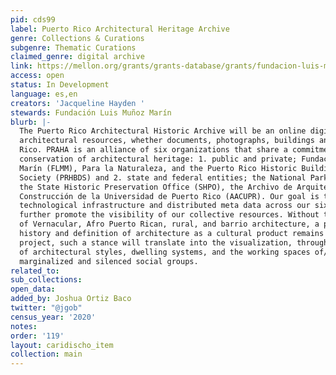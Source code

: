 ```yaml
---
pid: cds99
label: Puerto Rico Architectural Heritage Archive
genre: Collections & Curations
subgenre: Thematic Curations
claimed_genre: digital archive
link: https://mellon.org/grants/grants-database/grants/fundacion-luis-munoz-marin-inc/2004-07580/
access: open
status: In Development
language: es,en
creators: 'Jacqueline Hayden '
stewards: Fundación Luis Muñoz Marín
blurb: |-
  The Puerto Rico Architectural Historic Archive will be an online digital repository of
  architectural resources, whether documents, photographs, buildings and sites in Puerto
  Rico. PRAHA is an alliance of six organizations that share a commitment towards the
  conservation of architectural heritage: 1. public and private; Fundación Luis Muñoz
  Marín (FLMM), Para la Naturaleza, and the Puerto Rico Historic Buildings Drawings
  Society (PRHBDS) and 2. state and federal entities; the National Park Service (NPS),
  the State Historic Preservation Office (SHPO), the Archivo de Arquitectura y
  Construcción de la Universidad de Puerto Rico (AACUPR). Our goal is to share
  technological infrastructure and distributed meta data across our six organizations to
  further promote the visibility of our collective resources. Without the acknowledgement
  of Vernacular, Afro Puerto Rican, rural, and barrio architecture, a panoramic view of the
  history and definition of architecture as a cultural product remains incomplete. In this
  project, such a stance will translate into the visualization, through photographic records,
  of architectural styles, dwelling systems, and the working spaces of/for the historically
  marginalized and silenced social groups.
related_to:
sub_collections:
open_data:
added_by: Joshua Ortiz Baco
twitter: "@jgob"
census_year: '2020'
notes:
order: '119'
layout: caridischo_item
collection: main
---
```


